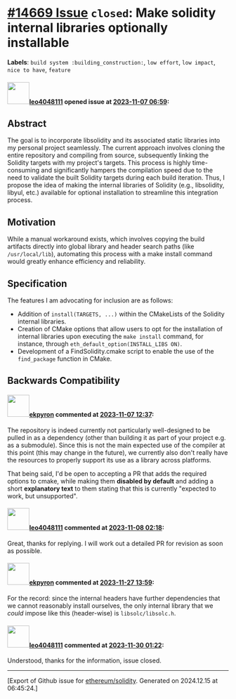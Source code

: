 # [\#14669 Issue](https://github.com/ethereum/solidity/issues/14669) `closed`: Make solidity internal libraries optionally installable
**Labels**: `build system :building_construction:`, `low effort`, `low impact`, `nice to have`, `feature`


#### <img src="https://avatars.githubusercontent.com/u/74029782?u=34c6a0149c4cbc6c01fb374c9ff1d14c2e4d417a&v=4" width="50">[leo4048111](https://github.com/leo4048111) opened issue at [2023-11-07 06:59](https://github.com/ethereum/solidity/issues/14669):

<!--## Prerequisites

- First, many thanks for taking part in the community. We really appreciate that.
- We realize there is a lot of data requested here. We ask only that you do your best to provide as much information as possible so we can better help you.
- Support questions are better asked in one of the following locations:
    - [Solidity chat](https://gitter.im/ethereum/solidity)
    - [Stack Overflow](https://ethereum.stackexchange.com/)
- Ensure the issue isn't already reported (check `feature` and `language design` labels).
- If you feel uncertain about your feature request, perhaps it's better to open a language design or feedback forum thread via the issue selector, or by going to the forum directly.
    - [Solidity forum](https://forum.soliditylang.org/)

*Delete the above section and the instructions in the sections below before submitting*
-->

## Abstract

The goal is to incorporate libsolidity and its associated static libraries into my personal project seamlessly. The current approach involves cloning the entire repository and compiling from source, subsequently linking the Solidity targets with my project's targets. This process is highly time-consuming and significantly hampers the compilation speed due to the need to validate the built Solidity targets during each build iteration.
Thus, I propose the idea of making the internal libraries of Solidity (e.g., libsolidity, libyul, etc.) available for optional installation to streamline this integration process.

## Motivation

While a manual workaround exists, which involves copying the build artifacts directly into global library and header search paths (like `/usr/local/lib`), automating this process with a make install command would greatly enhance efficiency and reliability.

## Specification

The features I am advocating for inclusion are as follows:

+ Addition of `install(TARGETS, ...)` within the CMakeLists of the Solidity internal libraries.
+ Creation of CMake options that allow users to opt for the installation of internal libraries upon executing the `make install` command, for instance, through `eth_default_option(INSTALL_LIBS ON)`.
+ Development of a FindSolidity.cmake script to enable the use of the `find_package` function in CMake.

## Backwards Compatibility

<!--
All language changes that introduce backwards incompatibilities must include a section describing these incompatibilities and their severity.

Please describe how you propose to deal with these incompatibilities.
-->



#### <img src="https://avatars.githubusercontent.com/u/1347491?v=4" width="50">[ekpyron](https://github.com/ekpyron) commented at [2023-11-07 12:37](https://github.com/ethereum/solidity/issues/14669#issuecomment-1798419122):

The repository is indeed currently not particularly well-designed to be pulled in as a dependency (other than building it as part of your project e.g. as a submodule). Since this is not the main expected use of the compiler at this point (this may change in the future), we currently also don't really have the resources to properly support its use as a library across platforms.

That being said, I'd be open to accepting a PR that adds the required options to cmake, while making them **disabled by default** and adding a short **explanatory text** to them stating that this is currently "expected to work, but unsupported".

#### <img src="https://avatars.githubusercontent.com/u/74029782?u=34c6a0149c4cbc6c01fb374c9ff1d14c2e4d417a&v=4" width="50">[leo4048111](https://github.com/leo4048111) commented at [2023-11-08 02:18](https://github.com/ethereum/solidity/issues/14669#issuecomment-1800900336):

Great, thanks for replying. I will work out a detailed PR for revision as soon as possible.

#### <img src="https://avatars.githubusercontent.com/u/1347491?v=4" width="50">[ekpyron](https://github.com/ekpyron) commented at [2023-11-27 13:59](https://github.com/ethereum/solidity/issues/14669#issuecomment-1827888011):

For the record: since the internal headers have further dependencies that we cannot reasonably install ourselves, the only internal library that we *could* impose like this (header-wise) is ``libsolc/libsolc.h``.

#### <img src="https://avatars.githubusercontent.com/u/74029782?u=34c6a0149c4cbc6c01fb374c9ff1d14c2e4d417a&v=4" width="50">[leo4048111](https://github.com/leo4048111) commented at [2023-11-30 01:22](https://github.com/ethereum/solidity/issues/14669#issuecomment-1832955378):

Understood, thanks for the information, issue closed.


-------------------------------------------------------------------------------



[Export of Github issue for [ethereum/solidity](https://github.com/ethereum/solidity). Generated on 2024.12.15 at 06:45:24.]
